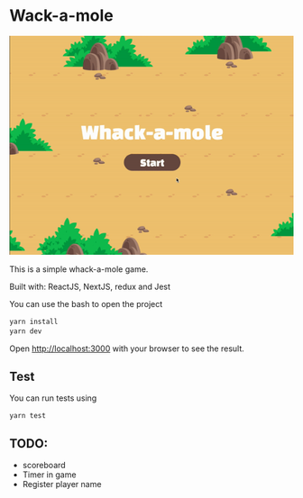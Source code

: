 # Wack-a-mole

![](game-preview.gif)

This is a simple whack-a-mole game. 

Built with: ReactJS, NextJS, redux and Jest

You can use the bash to open the project

```bash
yarn install
yarn dev
```
Open [http://localhost:3000](http://localhost:3000) with your browser to see the result.

## Test

You can run tests using
```
yarn test
```

## TODO:
- scoreboard
- Timer in game
- Register player name